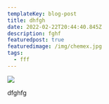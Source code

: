 ```yaml
---
templateKey: blog-post
title: dhfgh
date: 2022-02-22T20:44:40.845Z
description: fghf
featuredpost: true
featuredimage: /img/chemex.jpg
tags:
  - fff
---
```

![](/img/chemex.jpg)

dfghfg